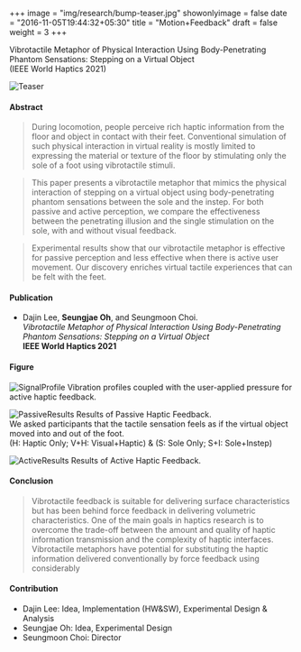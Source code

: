 +++
image = "img/research/bump-teaser.jpg"
showonlyimage = false
date = "2016-11-05T19:44:32+05:30"
title = "Motion+Feedback"
draft = false
weight = 3
+++

Vibrotactile Metaphor of Physical Interaction Using Body-Penetrating Phantom Sensations: Stepping on a Virtual Object<br>(IEEE World Haptics 2021)
<!--more-->

![Teaser][1]

#### Abstract
> During locomotion, people perceive rich haptic information from the floor and object in contact with their feet. Conventional simulation of such physical interaction in virtual reality is mostly limited to expressing the material or texture of the floor by stimulating only the sole of a foot using vibrotactile stimuli. 

>This paper presents a vibrotactile metaphor that mimics the physical interaction of stepping on a virtual object using body-penetrating phantom sensations between the sole and the instep. For both passive and active perception, we compare the effectiveness between the penetrating illusion and the single stimulation on the sole, with and without visual feedback. 

>Experimental results show that our vibrotactile metaphor is effective for passive perception and less effective when there is active user movement. Our discovery enriches virtual tactile experiences that can be felt with the feet.

#### Publication
* Dajin Lee, **Seungjae Oh**, and Seungmoon Choi.<br>*Vibrotactile Metaphor of Physical Interaction Using Body-Penetrating Phantom Sensations: Stepping on a Virtual Object*<br>**IEEE World Haptics 2021**

#### Figure
![SignalProfile][2]
Vibration profiles coupled with the user-applied pressure for active haptic feedback.<br>

![PassiveResults][3]
Results of Passive Haptic Feedback.<br>
We asked participants that the tactile sensation feels as if the virtual object moved into and out of the foot.<br>
(H: Haptic Only; V+H: Visual+Haptic) & (S: Sole Only; S+I: Sole+Instep)<br>

![ActiveResults][4]
Results of Active Haptic Feedback.

#### Conclusion
> Vibrotactile feedback is suitable for delivering surface
characteristics but has been behind force feedback in delivering
volumetric characteristics. One of the main goals in
haptics research is to overcome the trade-off between the
amount and quality of haptic information transmission and
the complexity of haptic interfaces. Vibrotactile metaphors
have potential for substituting the haptic information delivered
conventionally by force feedback using considerably

#### Contribution
* Dajin Lee: Idea, Implementation (HW&SW), Experimental Design & Analysis
* Seungjae Oh: Idea, Experimental Design
* Seungmoon Choi: Director

[1]: /img/research/bump-teaser.jpg
[2]: /img/research/bump-profiles.jpg
[3]: /img/research/bump-passive.jpg
[4]: /img/research/bump-active.jpg

